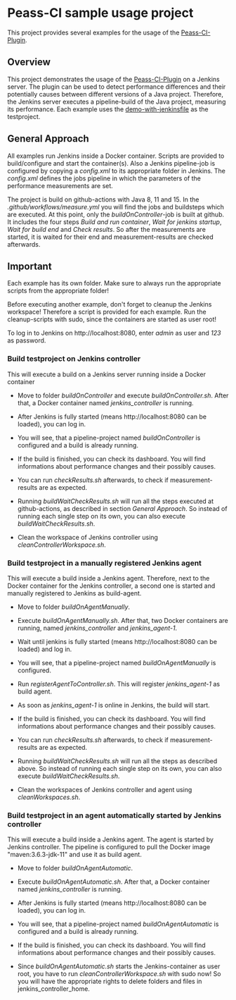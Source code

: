 # Peass-CI sample usage project

This project provides several examples for the usage of the [Peass-CI-Plugin](https://github.com/DaGeRe/peass-ci). 

## Overview
This project demonstrates the usage of the [Peass-CI-Plugin](https://github.com/DaGeRe/peass-ci) on a Jenkins server. The plugin can be used to detect performance differences and their potentially causes between different versions of a Java project. Therefore, the Jenkins server executes a pipeline-build of the Java project, measuring its performance.
Each example uses the [demo-with-jenkinsfile](https://github.com/DaGeRe/demo-with-jenkinsfile) as the testproject.

## General Approach
All examples run Jenkins inside a Docker container. Scripts are provided to build/configure and start the container(s). Also a Jenkins pipeline-job is configured by copying a *config.xml* to its appropriate folder in Jenkins. The *config.xml* defines the jobs pipeline in which the parameters of the performance measurements are set.

The project is build on github-actions with Java 8, 11 and 15. In the *.github/workflows/measure.yml* you will find the jobs and buildsteps which are executed. At this point, only the *buildOnController*-job is built at github. It includes the four steps *Build and run container*, *Wait for jenkins startup*, *Wait for build end* and *Check results*. So after the measurements are started, it is waited for their end and measurement-results are checked afterwards.

## Important
Each example has its own folder. Make sure to always run the appropriate scripts from the appropriate folder!

Before executing another example, don't forget to cleanup the Jenkins workspace! Therefore a script is provided for each example. Run the cleanup-scripts with sudo, since the containers are started as user root!

To log in to Jenkins on http://localhost:8080, enter *admin* as user and *123* as password.

### Build testproject on Jenkins controller
This will execute a build on a Jenkins server running inside a Docker container

* Move to folder *buildOnController* and execute *buildOnController.sh*. After that, a Docker container named *jenkins_controller* is running.

* After Jenkins is fully started (means http://localhost:8080 can be loaded), you can log in.

* You will see, that a pipeline-project named *buildOnController* is configured and a build is already running.

* If the build is finished, you can check its dashboard. You will find informations about performance changes and their possibly causes.

* You can run *checkResults.sh* afterwards, to check if measurement-results are as expected.

* Running *buildWaitCheckResults.sh* will run all the steps executed at github-actions, as described in section *General Approach*. So instead of running each single step on its own, you can also execute *buildWaitCheckResults.sh*.

* Clean the workspace of Jenkins controller using *cleanControllerWorkspace.sh*.

### Build testproject in a manually registered Jenkins agent
This will execute a build inside a Jenkins agent. Therefore, next to the Docker container for the Jenkins controller, a second one is started and manually registered to Jenkins as build-agent.

* Move to folder *buildOnAgentManually*.

* Execute *buildOnAgentManually.sh*. After that, two Docker containers are running, named *jenkins_controller* and *jenkins_agent-1*.

* Wait until jenkins is fully started (means http://localhost:8080 can be loaded) and log in.

* You will see, that a pipeline-project named *buildOnAgentManually* is configured.

* Run *registerAgentToController.sh*. This will register *jenkins_agent-1* as build agent.

* As soon as *jenkins_agent-1* is online in Jenkins, the build will start.

* If the build is finished, you can check its dashboard. You will find informations about performance changes and their possibly causes.

* You can run *checkResults.sh* afterwards, to check if measurement-results are as expected.

* Running *buildWaitCheckResults.sh* will run all the steps as described above. So instead of running each single step on its own, you can also execute *buildWaitCheckResults.sh*.

* Clean the workspaces of Jenkins controller and agent using *cleanWorkspaces.sh*.

### Build testproject in an agent automatically started by Jenkins controller

This will execute a build inside a Jenkins agent. The agent is started by Jenkins controller. The pipeline is configured to pull the Docker image "maven:3.6.3-jdk-11" and use it as build agent.

* Move to folder *buildOnAgentAutomatic*.

* Execute *buildOnAgentAutomatic.sh*. After that, a Docker container named *jenkins_controller* is running.

* After Jenkins is fully started (means http://localhost:8080 can be loaded), you can log in.

* You will see, that a pipeline-project named *buildOnAgentAutomatic* is configured and a build is already running.

* If the build is finished, you can check its dashboard. You will find informations about performance changes and their possibly causes.

* Since *buildOnAgentAutomatic.sh* starts the Jenkins-container as user root, you have to run *cleanControllerWorkspace.sh* with sudo now! So you will have the appropriate rights to delete folders and files in jenkins_controller_home.
